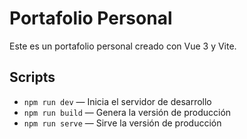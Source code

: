 # Portafolio Personal

Este es un portafolio personal creado con Vue 3 y Vite.

## Scripts

- `npm run dev` — Inicia el servidor de desarrollo
- `npm run build` — Genera la versión de producción
- `npm run serve` — Sirve la versión de producción
